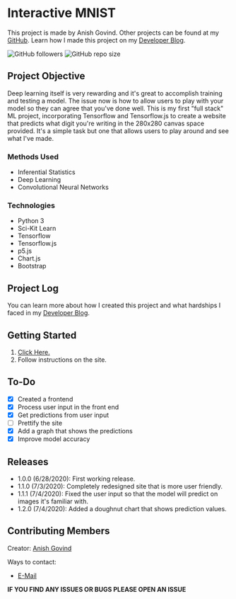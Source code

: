 # Interactive MNIST
This project is made by Anish Govind. Other projects can be found at my [GitHub](https://github.com/anishg24).
Learn how I made this project on my [Developer Blog](https://anishgovind.wordpress.com/2020/07/03/interactive-mnist/).

![GitHub followers](https://img.shields.io/github/followers/anishg24?label=Follow&style=social)
![GitHub repo size](https://img.shields.io/github/repo-size/anishg24/MalariaClassifier?style=flat-square)

## Project Objective
Deep learning itself is very rewarding and it's great to accomplish training and testing a model. The issue now
is how to allow users to play with your model so they can agree that you've done well.
This is my first "full stack" ML project, incorporating Tensorflow and Tensorflow.js to create a website that 
predicts what digit you're writing in the 280x280 canvas space provided. It's a simple task but one that allows users
to play around and see what I've made.

### Methods Used
* Inferential Statistics
* Deep Learning
* Convolutional Neural Networks

### Technologies
* Python 3
* Sci-Kit Learn
* Tensorflow
* Tensorflow.js
* p5.js
* Chart.js
* Bootstrap

## Project Log
You can learn more about how I created this project and what hardships I faced in my [Developer Blog](https://anishgovind.wordpress.com/2020/07/03/interactive-mnist/).

## Getting Started
1. [Click Here.](https://anishg24.github.io/InteractiveMNIST)
2. Follow instructions on the site.

## To-Do
- [x] Created a frontend
- [x] Process user input in the front end
- [x] Get predictions from user input
- [ ] Prettify the site
- [x] Add a graph that shows the predictions
- [x] Improve model accuracy

## Releases
- 1.0.0 (6/28/2020): First working release.
- 1.1.0 (7/3/2020): Completely redesigned site that is more user friendly.
- 1.1.1 (7/4/2020): Fixed the user input so that the model will predict on images it's familiar with.
- 1.2.0 (7/4/2020): Added a doughnut chart that shows prediction values.

## Contributing Members

Creator: [Anish Govind](https://github.com/anishg24)

Ways to contact:
* [E-Mail](anishg24@gmail.com)

**IF YOU FIND ANY ISSUES OR BUGS PLEASE OPEN AN ISSUE**
